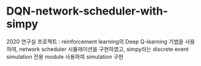 # DQN-network-scheduler-with-simpy
 2020 연구실 프로젝트 : reinforcement learning의 Deep Q-learning 기법을 사용하여, network scheduler 시뮬레이션을 구현하였고, simpy라는 discrete event simulation 전용 module 사용하여 simulation 구현
 

